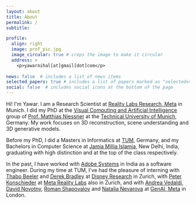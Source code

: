 ```yaml
---
layout: about
title: About
permalink: /
subtitle:

profile:
  align: right
  image: prof_pic.jpg
  image_circular: true # crops the image to make it circular
  address: >
    <p>yawarnihal[at]gmail[dot]com</p>
    
news: false  # includes a list of news items
selected_papers: true # includes a list of papers marked as "selected={true}"
social: false  # includes social icons at the bottom of the page
---
```

Hi! I'm Yawar. I am a Research Scientist at [Reality Labs Research, Meta](https://nihalsid.github.io/) in Munich. I did my PhD at the [Visual Computing and Artificial Intelligence](https://niessnerlab.org/) group of [Prof. Matthias Niessner](https://niessnerlab.org/members/matthias_niessner/profile.html) at the [Technical University of Munich](https://www.tum.de/en/), Germany. My work focuses on 3D reconstruction, scene understanding and 3D generative models.

Before my PhD, I did a Masters in Informatics at [TUM](https://www.tum.de/en/), Germany, and my Bachelors in Computer Science at [Jamia Millia Islamia](https://www.jmi.ac.in/), New Delhi, India, graduating with high distinction and at the top of the class respectively.

In the past, I have worked with [Adobe Systems](https://www.adobe.com/) in India as a software engineer. During my time at TUM, I've had the pleasure of interning with [Thabo Beeler](https://thabobeeler.com/) and [Derek Bradley](https://people.inf.ethz.ch/~bradleyd/) at [Disney Research](https://studios.disneyresearch.com/) in Zurich, with [Peter Konschieder](https://scholar.google.com/citations?user=CxbDDRMAAAAJ&hl=en) at [Meta Reality Labs](https://about.meta.com/realitylabs/) also in Zurich, and with [Andrea Vedaldi](https://www.robots.ox.ac.uk/~vedaldi/), [David Novotny](https://d-novotny.github.io/), [Roman Shapovalov](https://www.shapovalov.ro/) and [Natalia Nevarova](https://uk.linkedin.com/in/natalia-neverova-14066133) at [GenAI, Meta](https://ai.meta.com/genai/) in London. 
